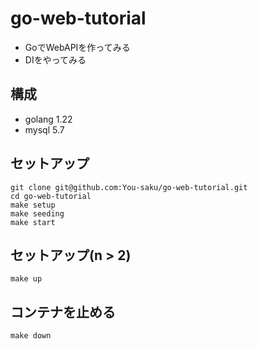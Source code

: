 # go-web-tutorial
 - GoでWebAPIを作ってみる
 - DIをやってみる

## 構成
 - golang 1.22
 - mysql 5.7

## セットアップ
```
git clone git@github.com:You-saku/go-web-tutorial.git
cd go-web-tutorial
make setup
make seeding
make start
```

## セットアップ(n > 2)
```
make up
```

## コンテナを止める
```
make down
```
